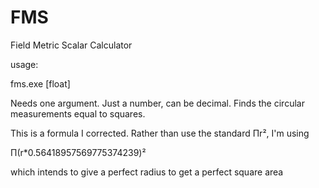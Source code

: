 # FMS
Field Metric Scalar Calculator

usage: 

fms.exe [float]

Needs one argument. Just a number, can be decimal. 
Finds the circular measurements equal to squares.

This is a formula I corrected. Rather than use the standard Πr², I'm using

Π(r*0.56418957569775374239)²

which intends to give a perfect radius to get a perfect square area
